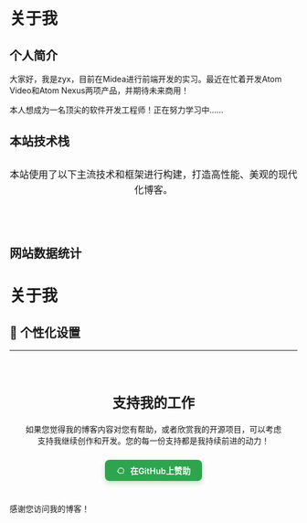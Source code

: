 # 关于我

## 个人简介

大家好，我是zyx，目前在Midea进行前端开发的实习。最近在忙着开发Atom Video和Atom Nexus两项产品，并期待未来商用！

本人想成为一名顶尖的软件开发工程师！正在努力学习中......

<script setup>
import { ref } from 'vue'
import WebsiteBuildCard from '../.vitepress/theme/components/ui/WebsiteBuildCard.vue'
import SiteStats from '../.vitepress/theme/components/ui/SiteStats.vue'

// 网站建设数据
const websiteBuilds = ref([
  {
    title: 'Vue.js',
    description: '渐进式JavaScript框架，易学易用，性能出色，适用场景丰富的Web前端框架。',
    icon: 'https://vuejs.org/images/logo.png',
    link: 'https://vuejs.org',
    color: '#42b883'
  },
  {
    title: 'VitePress',
    description: '基于Vite的静态站点生成器，专为构建快速、内容为中心的网站而设计。',
    icon: 'https://vitepress.dev/vitepress-logo-mini.svg',
    link: 'https://vitepress.dev',
    color: '#646cff'
  },
  {
    title: 'TypeScript',
    description: 'JavaScript的超集，添加了静态类型定义，提高代码质量和可维护性。',
    icon: 'https://cdn.jsdelivr.net/gh/devicons/devicon/icons/typescript/typescript-original.svg',
    link: 'https://www.typescriptlang.org',
    color: '#3178c6'
  },
  {
    title: 'Tailwind CSS',
    description: '功能类优先的CSS框架，用于快速构建定制用户界面。',
    icon: 'https://cdn.jsdelivr.net/gh/devicons/devicon/icons/tailwindcss/tailwindcss-plain.svg',
    link: 'https://tailwindcss.com',
    color: '#38bdf8'
  }
])

// 网站统计数据
const statsData = {
  creationDate: '2025-04-10', // 网站创建日期
  lastDeployDate: '2025-04-19' // 最后部署日期
}
</script>

## 本站技术栈

<div class="website-build-section">
  <p class="section-description">本站使用了以下主流技术和框架进行构建，打造高性能、美观的现代化博客。</p>
  
  <div class="website-build-grid">
    <WebsiteBuildCard
      v-for="build in websiteBuilds"
      :key="build.title"
      v-bind="build"
    />
  </div>
</div>

## 网站数据统计

<SiteStats
  :creation-date="statsData.creationDate"
  :last-deploy-date="statsData.lastDeployDate"
/>

<style>
.website-build-section {
  margin: 2rem 0 3rem;
  position: relative;
}

.section-description {
  text-align: center;
  color: var(--vp-c-text-2);
  max-width: 700px;
  margin: 0 auto 2rem;
  font-size: 1.05rem;
  line-height: 1.6;
}

.website-build-grid {
  display: grid;
  grid-template-columns: repeat(auto-fill, minmax(250px, 1fr));
  gap: 1.5rem;
}

@media (max-width: 640px) {
  .website-build-grid {
    grid-template-columns: 1fr;
  }
}
</style>

# 关于我









## 🎨 个性化设置

<ThemeSwitcher />

---

<div class="sponsor-section">
  <h2>支持我的工作</h2>
  <p>如果您觉得我的博客内容对您有帮助，或者欣赏我的开源项目，可以考虑支持我继续创作和开发。您的每一份支持都是我持续前进的动力！</p>
  
  <div class="sponsor-buttons">
    <SponsorButton
      buttonText="请我喝杯咖啡 ☕"
      title="请我喝杯咖啡"
      message="感谢您的支持！您的赞助将帮助我创作更多优质内容和开源项目。"
    />
    <a href="https://github.com/sponsors/zjtdzyx" target="_blank" class="github-sponsor">
      <svg viewBox="0 0 24 24" height="16" width="16" aria-hidden="true" focusable="false" fill="currentColor" xmlns="http://www.w3.org/2000/svg">
        <path fill-rule="evenodd" d="M12.75 4.75a.75.75 0 0 0-1.5 0v2a.75.75 0 0 0 1.5 0v-2zm0 12.5a.75.75 0 0 0-1.5 0v2a.75.75 0 0 0 1.5 0v-2zm-9-4.5h-2a.75.75 0 0 0 0 1.5h2a.75.75 0 0 0 0-1.5zm16.5 0h-2a.75.75 0 0 0 0 1.5h2a.75.75 0 0 0 0-1.5zm-2.12-5.03-1.25-1.25a.75.75 0 0 0-1.06 1.06l1.25 1.25a.75.75 0 0 0 1.06-1.06zM5.97 17.03l-1.25-1.25a.75.75 0 0 0-1.06 1.06l1.25 1.25a.75.75 0 0 0 1.06-1.06zm-1.06-9.28a.75.75 0 0 0 0 1.06l1.25 1.25a.75.75 0 0 0 1.06-1.06L6.03 7.75a.75.75 0 0 0-1.06 0zm12.12 10.34 1.25 1.25a.75.75 0 0 0 1.06-1.06l-1.25-1.25a.75.75 0 0 0-1.06 1.06zM12 5.25a6.75 6.75 0 1 0 0 13.5 6.75 6.75 0 0 0 0-13.5zM3.75 12a8.25 8.25 0 1 1 16.5 0 8.25 8.25 0 0 1-16.5 0z"></path>
      </svg>
      <span>在GitHub上赞助</span>
    </a>
  </div>
</div>

<style>
.sponsor-section {
  margin-top: 3rem;
  padding: 1.5rem;
  border-radius: 12px;
  background-color: var(--vp-c-bg-soft);
  text-align: center;
}

.sponsor-section h2 {
  margin-top: 0;
  font-size: 1.5rem;
}

.sponsor-section p {
  margin-bottom: 1.5rem;
  max-width: 600px;
  margin-left: auto;
  margin-right: auto;
}

.sponsor-buttons {
  display: flex;
  gap: 1rem;
  justify-content: center;
  flex-wrap: wrap;
}

.github-sponsor {
  display: inline-flex;
  align-items: center;
  justify-content: center;
  gap: 0.5rem;
  padding: 0.5rem 1.25rem;
  border-radius: 8px;
  background-color: #2ea44f;
  color: white;
  font-weight: 600;
  font-size: 0.9rem;
  text-decoration: none;
  transition: all 0.3s ease;
  box-shadow: 0 4px 10px rgba(46, 164, 79, 0.3);
}

.github-sponsor:hover {
  transform: translateY(-2px);
  box-shadow: 0 6px 15px rgba(46, 164, 79, 0.4);
  text-decoration: none;
}

@media (max-width: 640px) {
  .sponsor-buttons {
    flex-direction: column;
    align-items: center;
  }
}
</style>

感谢您访问我的博客！ 